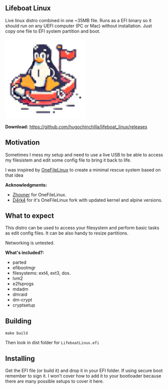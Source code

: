 ## Lifeboat Linux

Live linux distro combined in one ~35MB file. Runs as a EFI binary so it should run on any UEFI computer (PC or Mac) without installation. Just copy one file to EFI system partition and boot.

<img width="256px" alt="One File Linux" src="icon.png" />

**Download:** https://github.com/hugochinchilla/lifeboat_linux/releases


## Motivation

Sometimes I mess my setup and need to use a live USB to be able to access my filesistem and edit some config file to bring it back to life.

I was inspired by [OneFileLinux](https://github.com/zhovner/OneFileLinux) to create a minimal rescue system based on that idea


**Acknowledgments:**

- [Zhovner](https://github.com/zhovner/OneFileLinux) for OneFileLinux. 
- [D4rk4](https://github.com/D4rk4/OneRecovery) for it's OneFileLinux fork with updated kernel and alpine versions.


## What to expect

This distro can be used to access your filesystem and perform basic tasks as edit config files. It can be also handy to resize partitions.

Networking is untested.

**What's included?:**

- parted
- efibootmgr
- filesystems: ext4, ext3, dos.
- lvm2
- e2fsprogs
- mdadm
- dmraid
- dm-crypt
- cryptsetup


## Building

```
make build
```

Then look in dist folder for `LifeboatLinux.efi`


## Installing

Get the EFI file (or build it) and drop it in your EFI folder. If using secure boot remember to sign it. I won't cover how to add it to your bootloader because there are many possible setups to cover it here.